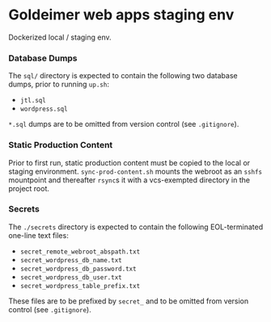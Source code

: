 # Goldeimer web apps staging env

Dockerized local / staging env.

### Database Dumps

The `sql/` directory is expected to contain the following two database dumps,
prior to running `up.sh`:

- `jtl.sql`
- `wordpress.sql`

`*.sql` dumps are to be omitted from version control (see `.gitignore`).

### Static Production Content

Prior to first run, static production content must be copied to the local or
staging environment. `sync-prod-content.sh` mounts the webroot as an `sshfs`
mountpoint and thereafter `rsync`s it with a vcs-exempted directory in the
project root.

### Secrets

The `./secrets` directory is expected to contain the following EOL-terminated
one-line text files:

- `secret_remote_webroot_abspath.txt`
- `secret_wordpress_db_name.txt`
- `secret_wordpress_db_password.txt`
- `secret_wordpress_db_user.txt`
- `secret_wordpress_table_prefix.txt`

These files are to be prefixed by `secret_` and to be omitted from version
control (see `.gitignore`).
